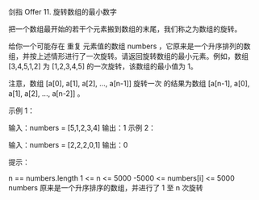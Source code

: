 剑指 Offer 11. 旋转数组的最小数字

把一个数组最开始的若干个元素搬到数组的末尾，我们称之为数组的旋转。

给你一个可能存在 重复 元素值的数组 numbers ，它原来是一个升序排列的数组，并按上述情形进行了一次旋转。请返回旋转数组的最小元素。例如，数组 [3,4,5,1,2] 为 [1,2,3,4,5] 的一次旋转，该数组的最小值为 1。  

注意，数组 [a[0], a[1], a[2], ..., a[n-1]] 旋转一次 的结果为数组 [a[n-1], a[0], a[1], a[2], ..., a[n-2]] 。

 

示例 1：

输入：numbers = [5,1,2,3,4]
输出：1
示例 2：

输入：numbers = [2,2,2,0,1]
输出：0
 

提示：

n == numbers.length
1 <= n <= 5000
-5000 <= numbers[i] <= 5000
numbers 原来是一个升序排序的数组，并进行了 1 至 n 次旋转